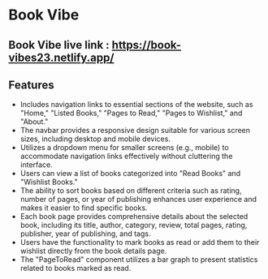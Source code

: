 # Book Vibe

## Book Vibe live link : https://book-vibes23.netlify.app/

## Features

- Includes navigation links to essential sections of the website, such as "Home," "Listed Books," "Pages to Read," "Pages to Wishlist," and "About."
- The navbar provides a responsive design suitable for various screen sizes, including desktop and mobile devices.
- Utilizes a dropdown menu for smaller screens (e.g., mobile) to accommodate navigation links effectively without cluttering the interface.
- Users can view a list of books categorized into "Read Books" and "Wishlist Books."
- The ability to sort books based on different criteria such as rating, number of pages, or year of publishing enhances user experience and makes it easier to find specific books.
- Each book page provides comprehensive details about the selected book, including its title, author, category, review, total pages, rating, publisher, year of publishing, and tags.
- Users have the functionality to mark books as read or add them to their wishlist directly from the book details page.
- The "PageToRead" component utilizes a bar graph to present statistics related to books marked as read.
